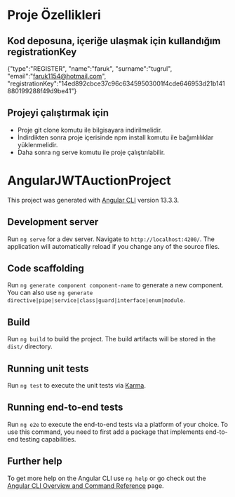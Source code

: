 # Proje Özellikleri

## Kod deposuna, içeriğe ulaşmak için kullandığım registrationKey 

{"type":"REGISTER",
"name":"faruk",
"surname":"tugrul",
"email":"faruk1154@hotmail.com",
"registrationKey":"14ed892cbce37c96c63459503001f4cde646953d21b141880199288f49d9be41"}

## Projeyi çalıştırmak için

* Proje git clone komutu ile bilgisayara indirilmelidir.
* İndirdikten sonra proje içerisinde npm install komutu ile bağımlılıklar yüklenmelidir.
* Daha sonra ng serve komutu ile proje çalıştırılabilir.

# AngularJWTAuctionProject

This project was generated with [Angular CLI](https://github.com/angular/angular-cli) version 13.3.3.

## Development server

Run `ng serve` for a dev server. Navigate to `http://localhost:4200/`. The application will automatically reload if you change any of the source files.

## Code scaffolding

Run `ng generate component component-name` to generate a new component. You can also use `ng generate directive|pipe|service|class|guard|interface|enum|module`.

## Build

Run `ng build` to build the project. The build artifacts will be stored in the `dist/` directory.

## Running unit tests

Run `ng test` to execute the unit tests via [Karma](https://karma-runner.github.io).

## Running end-to-end tests

Run `ng e2e` to execute the end-to-end tests via a platform of your choice. To use this command, you need to first add a package that implements end-to-end testing capabilities.

## Further help

To get more help on the Angular CLI use `ng help` or go check out the [Angular CLI Overview and Command Reference](https://angular.io/cli) page.
